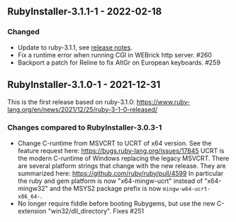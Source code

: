 ## RubyInstaller-3.1.1-1 - 2022-02-18

### Changed
- Update to ruby-3.1.1, see [release notes](https://www.ruby-lang.org/en/news/2022/02/18/ruby-3-1-1-released/).
- Fix a runtime error when running CGI in WEBrick http server. #260
- Backport a patch for Reline to fix AltGr on European keyboards. #259


## RubyInstaller-3.1.0-1 - 2021-12-31

This is the first release based on ruby-3.1.0: https://www.ruby-lang.org/en/news/2021/12/25/ruby-3-1-0-released/

### Changes compared to RubyInstaller-3.0.3-1
- Change C-runtime from MSVCRT to UCRT of x64 version.
  See the feature request here: https://bugs.ruby-lang.org/issues/17845
  UCRT is the modern C-runtime of Windows replacing the legacy MSVCRT.
  There are several platform strings that change with the new release.
  They are summarized here: https://github.com/ruby/ruby/pull/4599
  In particular the ruby and gem platform is now "x64-mingw-ucrt" instead of "x64-mingw32" and the MSYS2 package prefix is now `mingw-w64-ucrt-x86_64-`.
- No longer require fiddle before booting Rubygems, but use the new C-extension "win32/dll_directory".
  Fixes #251
